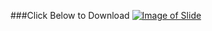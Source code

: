 ###Click Below to Download
[![Image of Slide](http://image.slidesharecdn.com/algorithmintro-160608065422/95/algorithm-introduction-1-638.jpg)](http://www.slideshare.net/AshimLamichhane/algorithm-introduction)
